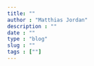 ```yaml
---
title: ""
author : "Matthias Jordan"
description : ""
date : ""
type : "blog"
slug : ""
tags : [""]
---
```

